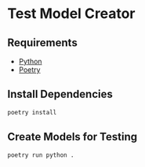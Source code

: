 # Test Model Creator

## Requirements

- [Python](https://www.python.org/downloads)
- [Poetry](https://python-poetry.org/docs/#installation)

## Install Dependencies

```sh
poetry install
```

## Create Models for Testing

```sh
poetry run python .
```
